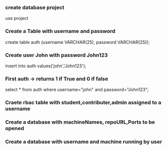 ### create database project
use project


### Create a Table with username and password
create table auth (username VARCHAR(25), password VARCHAR(25));


### Create user John with password John123
insert into auth values('john','John123');


### First auth -> returns 1 if True and 0 if false
select * from auth where username="john" and password="John123";

### Craete rbac table with student,contributer,admin assigned to a username

### Create a database with machineNames, repoURL,Ports to be opened

### Create a database with username and machine running by user
